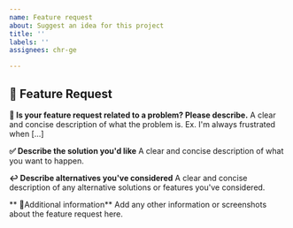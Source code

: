 ```yaml
---
name: Feature request
about: Suggest an idea for this project
title: ''
labels: ''
assignees: chr-ge

---
```


## 🚀  Feature Request

**🧱 Is your feature request related to a problem? Please describe.**
A clear and concise description of what the problem is. Ex. I'm always frustrated when [...]

**✅ Describe the solution you'd like**
A clear and concise description of what you want to happen.

**↩️ Describe alternatives you've considered**
A clear and concise description of any alternative solutions or features you've considered.

** 📝Additional information**
Add any other information or screenshots about the feature request here.
